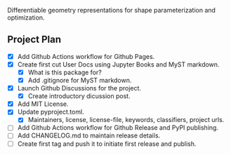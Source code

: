 Differentiable geometry representations for shape parameterization and optimization.


## Project Plan
- [x] Add Github Actions workflow for Github Pages.
- [x] Create first cut User Docs using Jupyter Books and MyST markdown.
    - [x] What is this package for?
    - [x] Add .gitignore for MyST markdown.
- [x] Launch Github Discussions for the project.
    - [x] Create introductory dicussion post.
- [x] Add MIT License.
- [x] Update pyproject.toml.
    - [x] Maintainers, license, license-file, keywords, classifiers, project urls.
- [ ] Add Github Actions workflow for Github Release and PyPI publishing.
- [ ] Add CHANGELOG.md to maintain release details.
- [ ] Create first tag and push it to initiate first release and publish.